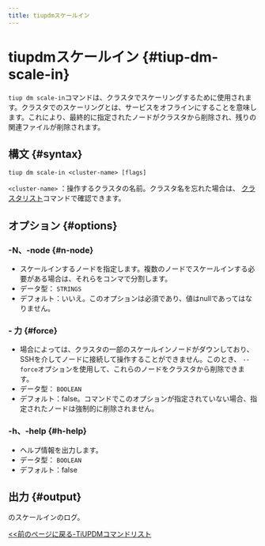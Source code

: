```yaml
---
title: tiupdmスケールイン
---
```


# tiupdmスケールイン {#tiup-dm-scale-in}

`tiup dm scale-in`コマンドは、クラスタでスケーリングするために使用されます。クラスタでのスケーリングとは、サービスをオフラインにすることを意味します。これにより、最終的に指定されたノードがクラスタから削除され、残りの関連ファイルが削除されます。

## 構文 {#syntax}

```shell
tiup dm scale-in <cluster-name> [flags]
```

`<cluster-name>` ：操作するクラスタの名前。クラスタ名を忘れた場合は、 [クラスタリスト](/tiup/tiup-component-dm-list.md)コマンドで確認できます。

## オプション {#options}

### -N、-node {#n-node}

-   スケールインするノードを指定します。複数のノードでスケールインする必要がある場合は、それらをコンマで分割します。
-   データ型： `STRINGS`
-   デフォルト：いいえ。このオプションは必須であり、値はnullであってはなりません。

### - 力 {#force}

-   場合によっては、クラスタの一部のスケールインノードがダウンしており、SSHを介してノードに接続して操作することができません。このとき、 `--force`オプションを使用して、これらのノードをクラスタから削除できます。
-   データ型： `BOOLEAN`
-   デフォルト：false。コマンドでこのオプションが指定されていない場合、指定されたノードは強制的に削除されません。

### -h、-help {#h-help}

-   ヘルプ情報を出力します。
-   データ型： `BOOLEAN`
-   デフォルト：false

## 出力 {#output}

のスケールインのログ。

[&lt;&lt;前のページに戻る-TiUPDMコマンドリスト](/tiup/tiup-component-dm.md#command-list)
